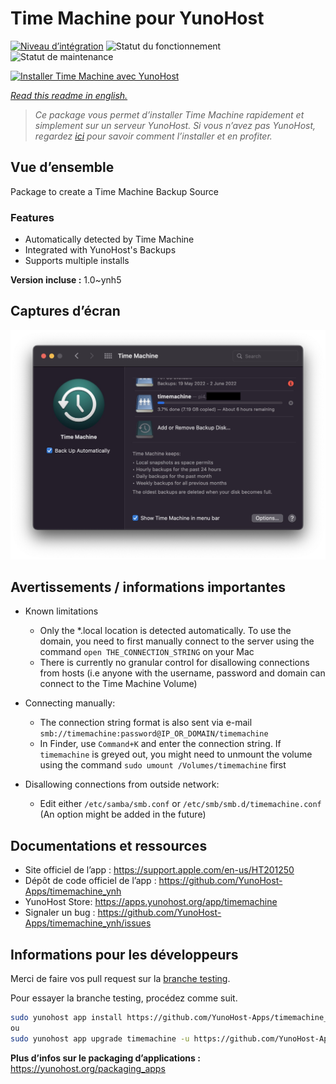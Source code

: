 <!--
N.B.: This README was automatically generated by https://github.com/YunoHost/apps/tree/master/tools/README-generator
It shall NOT be edited by hand.
-->

# Time Machine pour YunoHost

[![Niveau d’intégration](https://dash.yunohost.org/integration/timemachine.svg)](https://dash.yunohost.org/appci/app/timemachine) ![Statut du fonctionnement](https://ci-apps.yunohost.org/ci/badges/timemachine.status.svg) ![Statut de maintenance](https://ci-apps.yunohost.org/ci/badges/timemachine.maintain.svg)

[![Installer Time Machine avec YunoHost](https://install-app.yunohost.org/install-with-yunohost.svg)](https://install-app.yunohost.org/?app=timemachine)

*[Read this readme in english.](./README.md)*

> *Ce package vous permet d’installer Time Machine rapidement et simplement sur un serveur YunoHost.
Si vous n’avez pas YunoHost, regardez [ici](https://yunohost.org/#/install) pour savoir comment l’installer et en profiter.*

## Vue d’ensemble

Package to create a Time Machine Backup Source

### Features

- Automatically detected by Time Machine
- Integrated with YunoHost's Backups
- Supports multiple installs

**Version incluse :** 1.0~ynh5

## Captures d’écran

![Capture d’écran de Time Machine](./doc/screenshots/example.jpg)

## Avertissements / informations importantes

* Known limitations
    * Only the *.local location is detected automatically. To use the domain, you need to first manually connect to the server using the command `open THE_CONNECTION_STRING` on your Mac
    * There is currently no granular control for disallowing connections from hosts (i.e anyone with the username, password and domain can connect to the Time Machine Volume)

* Connecting manually:
    * The connection string format is also sent via e-mail `smb://timemachine:password@IP_OR_DOMAIN/timemachine`
    * In Finder, use `Command+K` and enter the connection string. If `timemachine` is greyed out, you might need to unmount the volume using the command `sudo umount /Volumes/timemachine` first

* Disallowing connections from outside network:
    * Edit either `/etc/samba/smb.conf` or `/etc/smb/smb.d/timemachine.conf` (An option might be added in the future)

## Documentations et ressources

* Site officiel de l’app : <https://support.apple.com/en-us/HT201250>
* Dépôt de code officiel de l’app : <https://github.com/YunoHost-Apps/timemachine_ynh>
* YunoHost Store: <https://apps.yunohost.org/app/timemachine>
* Signaler un bug : <https://github.com/YunoHost-Apps/timemachine_ynh/issues>

## Informations pour les développeurs

Merci de faire vos pull request sur la [branche testing](https://github.com/YunoHost-Apps/timemachine_ynh/tree/testing).

Pour essayer la branche testing, procédez comme suit.

``` bash
sudo yunohost app install https://github.com/YunoHost-Apps/timemachine_ynh/tree/testing --debug
ou
sudo yunohost app upgrade timemachine -u https://github.com/YunoHost-Apps/timemachine_ynh/tree/testing --debug
```

**Plus d’infos sur le packaging d’applications :** <https://yunohost.org/packaging_apps>
